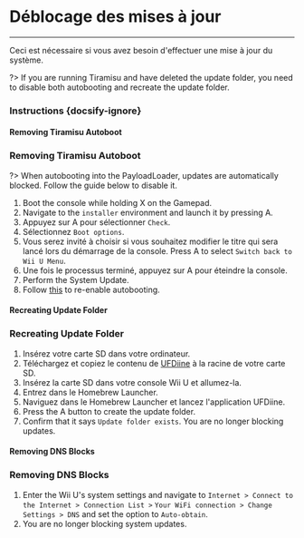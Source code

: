 # Déblocage des mises à jour
---
Ceci est nécessaire si vous avez besoin d'effectuer une mise à jour du système.

?> If you are running Tiramisu and have deleted the update folder, you need to disable both autobooting and recreate the update folder.

### Instructions {docsify-ignore}

<!-- tabs:start -->

#### **Removing Tiramisu Autoboot**

### Removing Tiramisu Autoboot

?> When autobooting into the PayloadLoader, updates are automatically blocked. Follow the guide below to disable it.

1. Boot the console while holding X on the Gamepad.
1. Navigate to the `installer` environment and launch it by pressing A.
1. Appuyez sur A pour sélectionner `Check`.
1. Sélectionnez `Boot options`.
1. Vous serez invité à choisir si vous souhaitez modifier le titre qui sera lancé lors du démarrage de la console. Press A to select `Switch back to Wii U Menu`.
1. Une fois le processus terminé, appuyez sur A pour éteindre la console.
1. Perform the System Update.
1. Follow [this](../docs/user-guide/tiramisu/autoboot) to re-enable autobooting.

#### **Recreating Update Folder**

### Recreating Update Folder

1. Insérez votre carte SD dans votre ordinateur.
1. Téléchargez et copiez le contenu de [UFDiine](https://github.com/GaryOderNichts/UFDiine/releases) à la racine de votre carte SD.
1. Insérez la carte SD dans votre console Wii U et allumez-la.
1. Entrez dans le Homebrew Launcher.
1. Naviguez dans le Homebrew Launcher et lancez l'application UFDiine.
1. Press the A button to create the update folder.
1. Confirm that it says `Update folder exists`. You are no longer blocking updates.

#### **Removing DNS Blocks**

### Removing DNS Blocks

1. Enter the Wii U's system settings and navigate to `Internet > Connect to the Internet > Connection List >` `Your WiFi connection > Change Settings > DNS` and set the option to `Auto-obtain`.
1. You are no longer blocking system updates.

<!-- tabs:end -->
